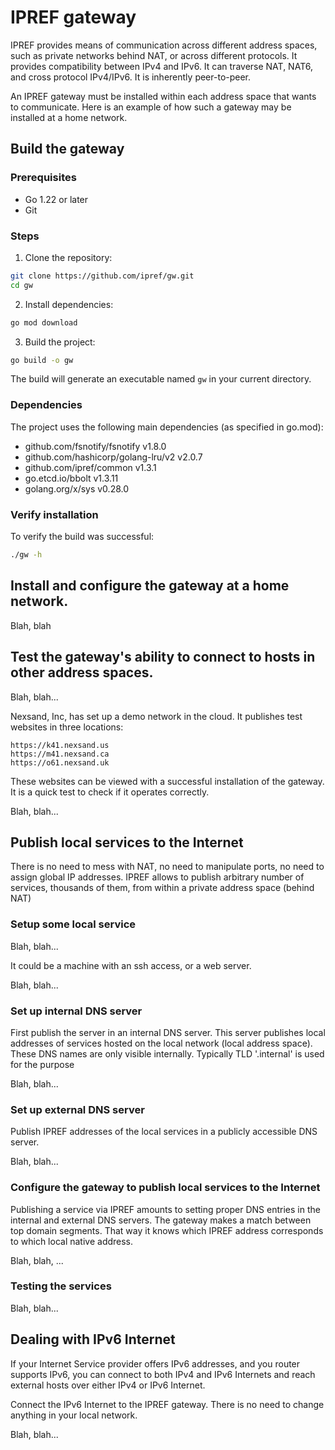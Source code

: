 # IPREF gateway
IPREF provides means of communication across different address spaces, such as private networks behind NAT, or across different protocols. It provides compatibility between IPv4 and IPv6. It can traverse NAT, NAT6, and cross protocol IPv4/IPv6. It is inherently peer-to-peer.

An IPREF gateway must be installed within each address space that wants to communicate. Here is an example of how such a gateway may be installed at a home network.

## Build the gateway
### Prerequisites

- Go 1.22 or later
- Git

### Steps

1. Clone the repository:
```bash
git clone https://github.com/ipref/gw.git
cd gw
```

2. Install dependencies:
```bash
go mod download
```

3. Build the project:
```bash
go build -o gw
```

The build will generate an executable named `gw` in your current directory.

### Dependencies

The project uses the following main dependencies (as specified in go.mod):

- github.com/fsnotify/fsnotify v1.8.0
- github.com/hashicorp/golang-lru/v2 v2.0.7  
- github.com/ipref/common v1.3.1
- go.etcd.io/bbolt v1.3.11
- golang.org/x/sys v0.28.0

### Verify installation

To verify the build was successful:

```bash
./gw -h
```

## Install and configure the gateway at a home network.
Blah, blah

## Test the gateway's ability to connect to hosts in other address spaces.
Blah, blah...

Nexsand, Inc, has set up a demo network in the cloud. It publishes test websites in three locations:

	https://k41.nexsand.us
	https://m41.nexsand.ca
	https://o61.nexsand.uk

These websites can be viewed with a successful installation of the gateway. It is a quick test to check if it operates correctly.

Blah, blah...

## Publish local services to the Internet

There is no need to mess with NAT, no need to manipulate ports, no need to assign global IP addresses. IPREF allows to publish arbitrary number of services, thousands of them, from within a private address space (behind NAT)

### Setup some local service

Blah, blah...

It could be a machine with an ssh access, or a web server.

Blah, blah...

### Set up internal DNS server

First publish the server in an internal DNS server. This server publishes local addresses of services hosted on the local network (local address space). These DNS names are only visible internally. Typically TLD '.internal' is used for the purpose

Blah, blah...

### Set up external DNS server

Publish IPREF addresses of the local services in a publicly accessible DNS server.

Blah, blah...

### Configure the gateway to publish local services to the Internet

Publishing a service via IPREF amounts to setting proper DNS entries in the internal and external DNS servers. The gateway makes a match between top domain segments. That way it knows which IPREF address corresponds to which local native address.

Blah, blah, ...

### Testing the services

Blah, blah...

## Dealing with IPv6 Internet

If your Internet Service provider offers IPv6 addresses, and you router supports IPv6, you can connect to both IPv4 and IPv6 Internets and reach external hosts over either IPv4 or IPv6 Internet.

Connect the IPv6 Internet to the IPREF gateway. There is no need to change anything in your local network.

Blah, blah...
